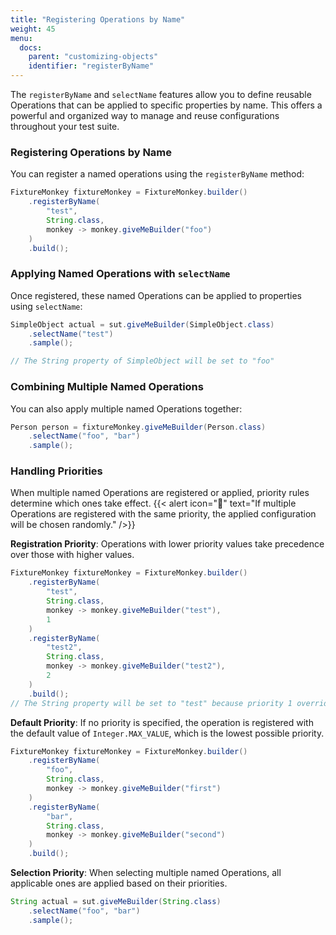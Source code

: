 ```yaml
---
title: "Registering Operations by Name"
weight: 45
menu:
  docs:
    parent: "customizing-objects"
    identifier: "registerByName"
---
```


The `registerByName` and `selectName` features allow you to define reusable Operations that can be applied to specific properties by name. 
This offers a powerful and organized way to manage and reuse configurations throughout your test suite.

### Registering Operations by Name

You can register a named operations using the `registerByName` method:

```java
FixtureMonkey fixtureMonkey = FixtureMonkey.builder()
	.registerByName(
		"test",
		String.class,
		monkey -> monkey.giveMeBuilder("foo")
	)
	.build();
```

### Applying Named Operations with `selectName`

Once registered, these named Operations can be applied to properties using `selectName`:

```java
SimpleObject actual = sut.giveMeBuilder(SimpleObject.class)
	.selectName("test")
	.sample();

// The String property of SimpleObject will be set to "foo"
```

### Combining Multiple Named Operations

You can also apply multiple named Operations together:

```java
Person person = fixtureMonkey.giveMeBuilder(Person.class)
    .selectName("foo", "bar")
    .sample();
```

### Handling Priorities

When multiple named Operations are registered or applied, priority rules determine which ones take effect.
{{< alert icon="🚨" text="If multiple Operations are registered with the same priority, the applied configuration will be chosen randomly." />}}

**Registration Priority**: Operations with lower priority values take precedence over those with higher values.

```java
FixtureMonkey fixtureMonkey = FixtureMonkey.builder()
	.registerByName(
		"test",
		String.class,
		monkey -> monkey.giveMeBuilder("test"),
		1
	)
	.registerByName(
		"test2",
		String.class,
		monkey -> monkey.giveMeBuilder("test2"),
		2
	)
	.build();
// The String property will be set to "test" because priority 1 overrides priority 2
```

**Default Priority**: If no priority is specified, the operation is registered with the default value of `Integer.MAX_VALUE`, which is the lowest possible priority.

```java
FixtureMonkey fixtureMonkey = FixtureMonkey.builder()
	.registerByName(
		"foo",
		String.class,
		monkey -> monkey.giveMeBuilder("first")
	)
	.registerByName(
		"bar",
		String.class,
		monkey -> monkey.giveMeBuilder("second")
	)
	.build();
```

**Selection Priority**: When selecting multiple named Operations, all applicable ones are applied based on their priorities.

```java
String actual = sut.giveMeBuilder(String.class)
	.selectName("foo", "bar")
	.sample();
```
